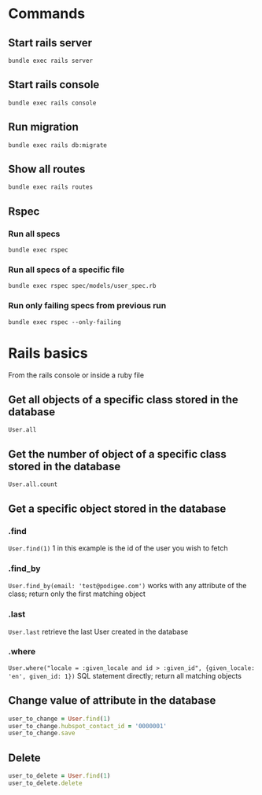 # Commands
## Start rails server

`bundle exec rails server`

## Start rails console

`bundle exec rails console`

## Run migration

`bundle exec rails db:migrate`

## Show all routes

`bundle exec rails routes`

## Rspec
### Run all specs

`bundle exec rspec`

### Run all specs of a specific file

`bundle exec rspec spec/models/user_spec.rb`

### Run only failing specs from previous run

`bundle exec rspec --only-failing`

# Rails basics

From the rails console or inside a ruby file 

## Get all objects of a specific class stored in the database

`User.all`

## Get the number of object of a specific class stored in the database

`User.all.count`

## Get a specific object stored in the database
### .find

`User.find(1)` 1 in this example is the id of the user you wish to fetch

### .find_by

`User.find_by(email: 'test@podigee.com')` works with any attribute of the class; return only the first matching object

### .last

`User.last` retrieve the last User created in the database

### .where

`User.where("locale = :given_locale and id > :given_id", {given_locale: 'en', given_id: 1})` SQL statement directly; return all matching objects

## Change value of attribute in the database

```ruby
user_to_change = User.find(1)
user_to_change.hubspot_contact_id = '0000001'
user_to_change.save
```

## Delete 

```ruby
user_to_delete = User.find(1)
user_to_delete.delete
```
